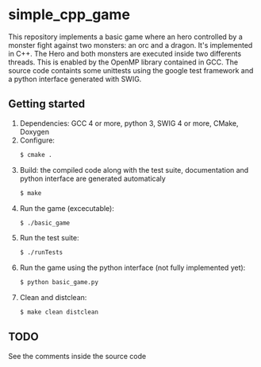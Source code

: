 # simple_cpp_game

This repository implements a basic game where an hero controlled by a monster fight against two monsters: an orc and a dragon. It's implemented in C++. The Hero and both monsters are executed inside two differents threads. This is enabled by the OpenMP library contained in GCC. The source code containts some unittests using the google test framework and a python interface generated with SWIG.


## Getting started

1. Dependencies: GCC 4 or more, python 3, SWIG 4 or more, CMake, Doxygen
2. Configure:
    ```bash
    $ cmake .
    ```
3. Build: the compiled code along with the test suite, documentation and python interface are generated automaticaly
    ```bash
    $ make
    ```
4. Run the game (excecutable):
    ```bash
    $ ./basic_game
    ```
5. Run the test suite:
    ```bash
    $ ./runTests
    ```
6. Run the game using the python interface (not fully implemented yet):
    ```bash
    $ python basic_game.py
    ```
7. Clean and distclean:
    ```bash
    $ make clean distclean
    ```

## TODO
See the comments inside the source code
